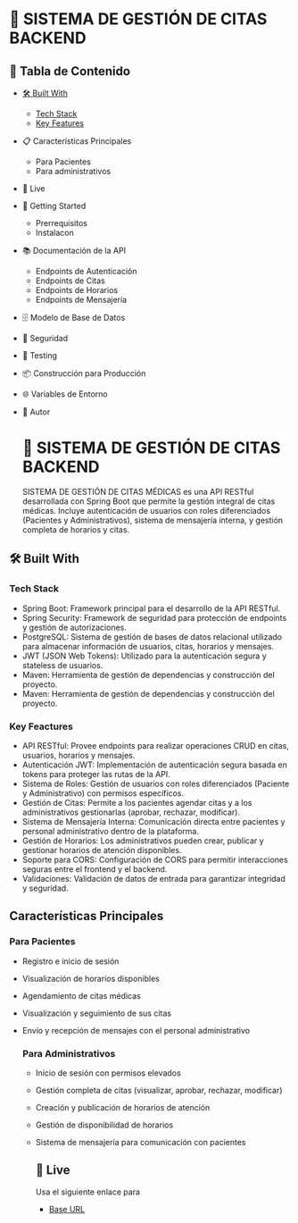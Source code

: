 #  🏥 SISTEMA DE GESTIÓN DE CITAS BACKEND
## 📑 Tabla de Contenido
- [🛠️ Built With](#️-built-with)
   - [Tech Stack](#tech-stack)
   - [Key Features](#key-features)
- 📋 Características Principales
  - Para Pacientes
  - Para administrativos
- 🚀 Live
- 🚀 Getting Started
    - Prerrequisitos
    - Instalacon
- 📚 Documentación de la API
   - Endpoints de Autenticación
   - Endpoints de Citas
   - Endpoints de Horarios
   - Endpoints de Mensajería
- 🗄️ Modelo de Base de Datos
- 🔐 Seguridad
- 🧪 Testing
- 📦 Construcción para Producción
- 🌐 Variables de Entorno
- 👥 Autor

  # 🏥 SISTEMA DE GESTIÓN DE CITAS BACKEND
  SISTEMA DE GESTIÓN DE CITAS MÉDICAS es una API RESTful desarrollada con Spring Boot que permite la gestión integral de citas médicas. Incluye autenticación de usuarios con roles diferenciados (Pacientes y Administrativos), sistema de mensajería interna, y gestión completa de horarios y citas.

 ## 🛠️ Built With
 ### Tech Stack
- Spring Boot: Framework principal para el desarrollo de la API RESTful.
- Spring Security: Framework de seguridad para protección de endpoints y gestión de autorizaciones.
- PostgreSQL: Sistema de gestión de bases de datos relacional utilizado para almacenar información de usuarios, citas, horarios y mensajes.
- JWT (JSON Web Tokens): Utilizado para la autenticación segura y stateless de usuarios.
- Maven: Herramienta de gestión de dependencias y construcción del proyecto.
- Maven: Herramienta de gestión de dependencias y construcción del proyecto.
### Key Feactures
- API RESTful: Provee endpoints para realizar operaciones CRUD en citas, usuarios, horarios y mensajes.
- Autenticación JWT: Implementación de autenticación segura basada en tokens para proteger las rutas de la API.
- Sistema de Roles: Gestión de usuarios con roles diferenciados (Paciente y Administrativo) con permisos específicos.
- Gestión de Citas: Permite a los pacientes agendar citas y a los administrativos gestionarlas (aprobar, rechazar, modificar).
- Sistema de Mensajería Interna: Comunicación directa entre pacientes y personal administrativo dentro de la plataforma.
- Gestión de Horarios: Los administrativos pueden crear, publicar y gestionar horarios de atención disponibles.
- Soporte para CORS: Configuración de CORS para permitir interacciones seguras entre el frontend y el backend.
- Validaciones: Validación de datos de entrada para garantizar integridad y seguridad.
##   Características Principales
### Para Pacientes
- Registro e inicio de sesión
- Visualización de horarios disponibles
- Agendamiento de citas médicas
- Visualización y seguimiento de sus citas
- Envío y recepción de mensajes con el personal administrativo

  ### Para Administrativos
  - Inicio de sesión con permisos elevados
  - Gestión completa de citas (visualizar, aprobar, rechazar, modificar)
  - Creación y publicación de horarios de atención
  - Gestión de disponibilidad de horarios
  - Sistema de mensajería para comunicación con pacientes
 
    ## 🚀 Live
    Usa el siguiente enlace para 
    - [Base URL](#key-features)
